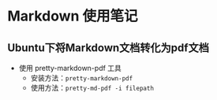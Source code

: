 # Markdown 使用笔记

## Ubuntu下将Markdown文档转化为pdf文档

- 使用 pretty-markdown-pdf 工具
  - 安装方法：`pretty-markdown-pdf`
  - 使用方法：`pretty-md-pdf -i filepath`

